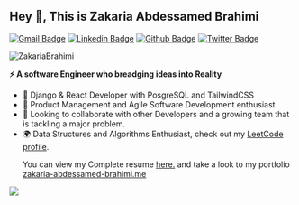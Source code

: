 ## Hey 👋, This is Zakaria Abdessamed Brahimi
[![Gmail Badge](https://img.shields.io/badge/-brahimi.zakaria.abdessamed@gmail.com-c14438?style=flat&logo=Gmail&logoColor=white&link=mailto:brahimi.zakaria.abdessamed@gmail.com)](mailto:brahimi.zakaria.abdessamed@gmail.com) 
[![Linkedin Badge](https://img.shields.io/badge/-zakariaabdessamed-0072b1?style=flat&logo=Linkedin&logoColor=white&link=https://www.linkedin.com/in/zakariaabdessamed/)](https://www.linkedin.com/in/zakariaabdessamed/) [![Github Badge](https://img.shields.io/badge/-ZakariaBrahimi-grey?style=flat&logo=github&logoColor=white&link=https://github.com/ZakariaBrahimi/)](https://www.github.com/ZakariaBrahimi/) [![Twitter Badge](https://img.shields.io/badge/-ZakariaBrahimi-00acee?style=flat&logo=twitter&logoColor=white&link=https://twitter.com/ZakariaBrahimi/)](https://www.twitter.com/ZakariaBrahimi/) 
<p align=left> <img src=https://komarev.com/ghpvc/?username=ZakariaBrahimi alt=ZakariaBrahimi /> </p>

<b><p align='left'>⚡ A software Engineer who breadging ideas into Reality </p> </b>

- 🚀 Django & React Developer with PosgreSQL and TailwindCSS
- 🎯 Product Management and Agile Software Development enthusiast
- 👯 Looking to collaborate with other Developers and a growing team that is tackling a major problem. 
- 🌍 Data Structures and Algorithms Enthusiast, check out my [LeetCode profile](https://leetcode.com/ZakariaAbdessamedBrahimi/).
  <p align='left'> You can view my Complete resume <a href='https://drive.google.com/file/d/1oY8c3KKFNEd94rV7F-cQcAWj5R2b7jUs/view?usp=sharing' target=_blank><u>here</u>.</a> and take a look to my portfolio <a href='https://www.zakaria-abdessamed-brahimi.me/' target=_blank><u>zakaria-abdessamed-brahimi.me</u></a></p>
  
  

![](https://github-readme-streak-stats.herokuapp.com/?user=ZakariaBrahimi&theme=default&hide_border=true)
<!--hh

[![Top Langs](https://github-readme-stats.vercel.app/api/top-langs/?username=ZakariaBrahimi&layout=compact)](https://github.com/ZakariaBrahimi/github-readme-stats)
-->
  
<br>


<!-- <img src="https://github-readme-tech-stack.vercel.app/api/cards?lineCount=1&line1=react,react,0bb28f;Django,Django,ccd7b4;css3,css3,d4c3a8;HTML,html,ef63f6;Python,python,9448d8;postman,postman,cfa2ba;POSTGRESQL,POSTGRESQL,1fcfef;docker,docker,49a8fb;" alt="My Tech Stack" /> -->
